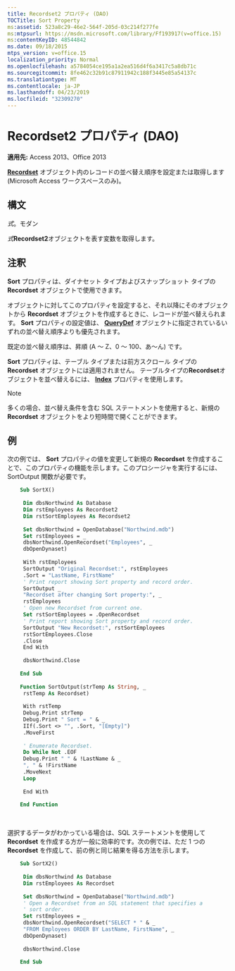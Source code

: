 ```yaml
---
title: Recordset2 プロパティ (DAO)
TOCTitle: Sort Property
ms:assetid: 523a8c29-46e2-564f-205d-03c214f277fe
ms:mtpsurl: https://msdn.microsoft.com/library/Ff193917(v=office.15)
ms:contentKeyID: 48544842
ms.date: 09/18/2015
mtps_version: v=office.15
localization_priority: Normal
ms.openlocfilehash: a5784054ce195a1a2ea516d4f6a3417c5a8db71c
ms.sourcegitcommit: 8fe462c32b91c87911942c188f3445e85a54137c
ms.translationtype: MT
ms.contentlocale: ja-JP
ms.lasthandoff: 04/23/2019
ms.locfileid: "32309270"
---
```

# <a name="recordset2sort-property-dao"></a>Recordset2 プロパティ (DAO)

**適用先:** Access 2013、Office 2013 

**[Recordset](recordset-object-dao.md)** オブジェクト内のレコードの並べ替え順序を設定または取得します (Microsoft Access ワークスペースのみ)。

## <a name="syntax"></a>構文

*式*。モダン

*式***Recordset2**オブジェクトを表す変数を取得します。

## <a name="remarks"></a>注釈

**Sort** プロパティは、ダイナセット タイプおよびスナップショット タイプの **Recordset** オブジェクトで使用できます。

オブジェクトに対してこのプロパティを設定すると、それ以降にそのオブジェクトから **Recordset** オブジェクトを作成するときに、レコードが並べ替えられます。 **Sort** プロパティの設定値は、 **[QueryDef](querydef-object-dao.md)** オブジェクトに指定されているいずれの並べ替え順序よりも優先されます。

既定の並べ替え順序は、昇順 (A ～ Z、0 ～ 100、あ～ん) です。

**Sort** プロパティは、テーブル タイプまたは前方スクロール タイプの **Recordset** オブジェクトには適用されません。 テーブルタイプの**Recordset**オブジェクトを並べ替えるには、 **[Index](recordset2-index-property-dao.md)** プロパティを使用します。

> [!NOTE]
> 多くの場合、並べ替え条件を含む SQL ステートメントを使用すると、新規の **Recordset** オブジェクトをより短時間で開くことができます。

## <a name="example"></a>例

次の例では、 **Sort** プロパティの値を変更して新規の **Recordset** を作成することで、このプロパティの機能を示します。このプロシージャを実行するには、SortOutput 関数が必要です。

```vb
    Sub SortX() 
     
     Dim dbsNorthwind As Database 
     Dim rstEmployees As Recordset2 
     Dim rstSortEmployees As Recordset2 
     
     Set dbsNorthwind = OpenDatabase("Northwind.mdb") 
     Set rstEmployees = _ 
     dbsNorthwind.OpenRecordset("Employees", _ 
     dbOpenDynaset) 
     
     With rstEmployees 
     SortOutput "Original Recordset:", rstEmployees 
     .Sort = "LastName, FirstName" 
     ' Print report showing Sort property and record order. 
     SortOutput _ 
     "Recordset after changing Sort property:", _ 
     rstEmployees 
     ' Open new Recordset from current one. 
     Set rstSortEmployees = .OpenRecordset 
     ' Print report showing Sort property and record order. 
     SortOutput "New Recordset:", rstSortEmployees 
     rstSortEmployees.Close 
     .Close 
     End With 
     
     dbsNorthwind.Close 
     
    End Sub 
     
    Function SortOutput(strTemp As String, _ 
     rstTemp As Recordset) 
     
     With rstTemp 
     Debug.Print strTemp 
     Debug.Print " Sort = " & _ 
     IIf(.Sort <> "", .Sort, "[Empty]") 
     .MoveFirst 
     
     ' Enumerate Recordset. 
     Do While Not .EOF 
     Debug.Print " " & !LastName & _ 
     ", " & !FirstName 
     .MoveNext 
     Loop 
     
     End With 
     
    End Function 
```

<br/>

選択するデータがわかっている場合は、SQL ステートメントを使用して **Recordset** を作成する方が一般に効率的です。次の例では、ただ 1 つの **Recordset** を作成して、前の例と同じ結果を得る方法を示します。

```vb
    Sub SortX2() 
     
     Dim dbsNorthwind As Database 
     Dim rstEmployees As Recordset 
     
     Set dbsNorthwind = OpenDatabase("Northwind.mdb") 
     ' Open a Recordset from an SQL statement that specifies a 
     ' sort order. 
     Set rstEmployees = _ 
     dbsNorthwind.OpenRecordset("SELECT * " & _ 
     "FROM Employees ORDER BY LastName, FirstName", _ 
     dbOpenDynaset) 
     
     dbsNorthwind.Close 
     
    End Sub
```
